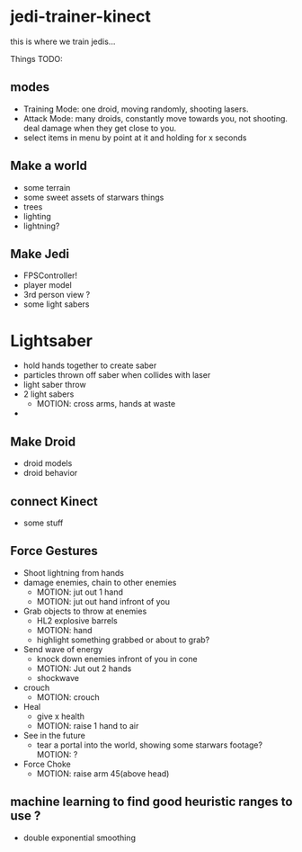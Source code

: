 # jedi-trainer-kinect
this is where we train jedis...

Things TODO:

## modes

- Training Mode: one droid, moving randomly, shooting lasers. 
- Attack Mode: many droids, constantly move towards you, not shooting. deal damage when they get close to you. 
- select items in menu by point at it and holding for x seconds

## Make a world  

- some terrain  
- some sweet assets of starwars things  
- trees  
- lighting  
- lightning?  

## Make Jedi  

- FPSController!  
- player model  
- 3rd person view ?  
- some light sabers  

# Lightsaber

- hold hands together to create saber
- particles thrown off saber when collides with laser
- light saber throw
- 2 light sabers
  - MOTION: cross arms, hands at waste 
- 
## Make Droid  

- droid models  
- droid behavior

## connect Kinect  

- some stuff  

## Force Gestures  

- Shoot lightning from hands  
- damage enemies, chain to other enemies
  - MOTION: jut out 1 hand
   - MOTION: jut out hand infront of you
- Grab objects to throw at enemies
  - HL2 explosive barrels
  - MOTION: hand 
  - highlight something grabbed or about to grab?
- Send wave of energy  
  - knock down enemies infront of you in cone
  - MOTION: Jut out 2 hands
  - shockwave
- crouch
  - MOTION: crouch
- Heal
  - give x health
  - MOTION: raise 1 hand to air
- See in the future  
  - tear a portal into the world, showing some starwars footage?  
    MOTION:  ?
- Force Choke
  - MOTION: raise arm 45(above head)

## machine learning to find good heuristic ranges to use ?  
- double exponential smoothing  
  